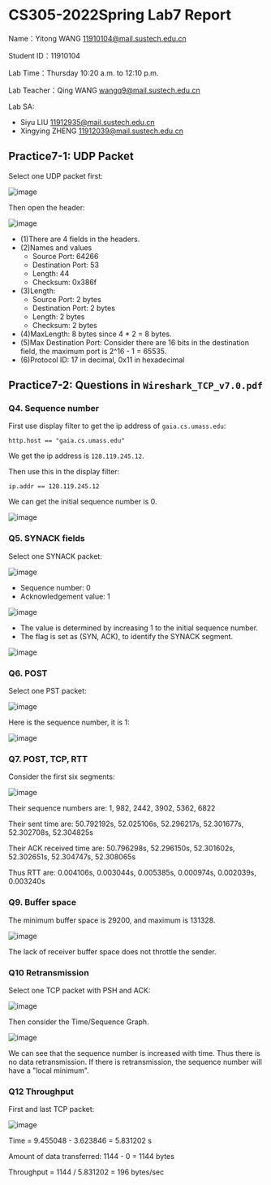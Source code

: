 # CS305-2022Spring Lab7 Report
Name：Yitong WANG 11910104@mail.sustech.edu.cn

Student ID：11910104

Lab Time：Thursday 10:20 a.m. to 12:10 p.m.

Lab Teacher：Qing WANG wangq9@mail.sustech.edu.cn

Lab SA:
- Siyu LIU 11912935@mail.sustech.edu.cn
- Xingying ZHENG 11912039@mail.sustech.edu.cn

## Practice7-1: UDP Packet
Select one UDP packet first:

![image](https://user-images.githubusercontent.com/64548919/161696500-120de7c3-6340-443f-99f4-4edb4607b02b.png)

Then open the header:

![image](https://user-images.githubusercontent.com/64548919/161696660-95876ae4-ea67-451c-ac06-a70c84f2e6f6.png)

- (1)There are 4 fields in the headers.
- (2)Names and values
  - Source Port: 64266
  - Destination Port: 53
  - Length: 44
  - Checksum: 0x386f
- (3)Length:
  - Source Port: 2 bytes
  - Destination Port: 2 bytes
  - Length: 2 bytes
  - Checksum: 2 bytes
- (4)MaxLength: 8 bytes since 4 * 2 = 8 bytes.
- (5)Max Destination Port: Consider there are 16 bits in the destination field, the maximum port is 2^16 - 1 = 65535.
- (6)Protocol ID: 17 in decimal, 0x11 in hexadecimal

## Practice7-2: Questions in `Wireshark_TCP_v7.0.pdf`
### Q4. Sequence number
First use display filter to get the ip address of `gaia.cs.umass.edu`:

```
http.host == "gaia.cs.umass.edu"
```

We get the ip address is `128.119.245.12`.

Then use this in the display filter:

```
ip.addr == 128.119.245.12
```

We can get the initial sequence number is 0.

![image](https://user-images.githubusercontent.com/64548919/161708749-7f35c67f-e0b7-495d-a42c-c4a7a26fc84f.png)

### Q5. SYNACK fields
Select one SYNACK packet: 

![image](https://user-images.githubusercontent.com/64548919/161709403-0cbfbf25-539f-4da9-88ce-2770303d56f0.png)

- Sequence number: 0
- Acknowledgement value: 1

![image](https://user-images.githubusercontent.com/64548919/161709851-47a66dd4-3968-4d17-951b-bfe492edad90.png)

- The value is determined by increasing 1 to the initial sequence number.
- The flag is set as (SYN, ACK), to identify the SYNACK segment.

![image](https://user-images.githubusercontent.com/64548919/161710593-b600fbdc-4782-480a-9f75-9cd698e6e813.png)

### Q6. POST
Select one PST packet:

![image](https://user-images.githubusercontent.com/64548919/161713424-d594f154-6d21-4808-af7a-5544c02572a6.png)

Here is the sequence number, it is 1:

![image](https://user-images.githubusercontent.com/64548919/161713386-69f1bfc9-3d0a-4698-8066-e3147c7eed3e.png)

### Q7. POST, TCP, RTT
Consider the first six segments:

![image](https://user-images.githubusercontent.com/64548919/161749366-eef70915-e4ec-4247-ae60-31e7a657b54c.png)

Their sequence numbers are: 1, 982, 2442, 3902, 5362, 6822

Their sent time are: 50.792192s, 52.025106s, 52.296217s, 52.301677s, 52.302708s, 52.304825s

Their ACK received time are: 50.796298s, 52.296150s, 52.301602s, 52.302651s, 52.304747s, 52.308065s

Thus RTT are: 0.004106s, 0.003044s, 0.005385s, 0.000974s, 0.002039s, 0.003240s

### Q9. Buffer space
The minimum buffer space is 29200, and maximum is 131328.

![image](https://user-images.githubusercontent.com/64548919/161721309-08dc0708-114c-41aa-aabb-f7593f116703.png)

The lack of receiver buffer space does not throttle the sender.

### Q10 Retransmission
Select one TCP packet with PSH and ACK:

![image](https://user-images.githubusercontent.com/64548919/161745983-e56fdba6-39ec-458f-bb25-34274350fb11.png)

Then consider the Time/Sequence Graph.

![image](https://user-images.githubusercontent.com/64548919/161746036-74ef81a7-fa63-41b1-be5f-0defb2227910.png)

We can see that the sequence number is increased with time. Thus there is no data retransmission. If there is retransmission, the sequence number will have a "local minimum".

### Q12 Throughput
First and last TCP packet:

![image](https://user-images.githubusercontent.com/64548919/161724911-af788ee5-0bfb-49ff-8a71-6eec81645f66.png)

Time = 9.455048 - 3.623846 = 5.831202 s

Amount of data transferred: 1144 - 0 = 1144 bytes

Throughput = 1144 / 5.831202 = 196 bytes/sec

